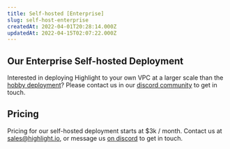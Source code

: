 ```yaml
---
title: Self-hosted [Enterprise]
slug: self-host-enterprise
createdAt: 2022-04-01T20:28:14.000Z
updatedAt: 2022-04-15T02:07:22.000Z
---
```


## Our Enterprise Self-hosted Deployment

Interested in deploying Highlight to your own VPC at a larger scale than the [hobby deployment](./self-host-hobby)? Please contact us in our [discord community](https://community.highlight.io) to get in touch.

## Pricing

Pricing for our self-hosted deployment starts at $3k / month. Contact us at sales@highlight.io, or message us [on discord](https://community.highlight.io) to get in touch.
